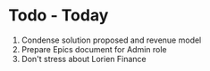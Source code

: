 # Todo - Today

1. Condense solution proposed and revenue model
2. Prepare Epics document for Admin role
3. Don't stress about Lorien Finance